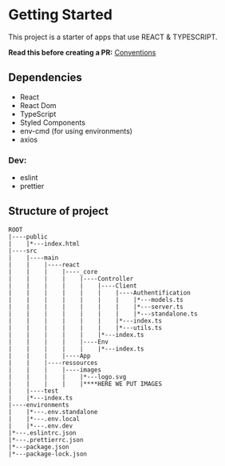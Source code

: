 # Getting Started

This project is a starter of apps that use REACT & TYPESCRIPT.

**Read this before creating a PR:** [Conventions](https://github.com/oussamamessaoudi/Conventions)
## Dependencies 

- React 
- React Dom
- TypeScript
- Styled Components 
- env-cmd (for using environments)
- axios

### Dev:
- eslint
- prettier 

## Structure of project 

```
ROOT
|----public
|    |*---index.html 
|----src
|    |----main
|    |    |----react
|    |    |    |----_core
|    |    |    |    |----Controller
|    |    |    |    |    |----Client
|    |    |    |    |    |    |----Authentification
|    |    |    |    |    |    |    |*---models.ts
|    |    |    |    |    |    |    |*---server.ts
|    |    |    |    |    |    |    |*---standalone.ts
|    |    |    |    |    |    |*---index.ts
|    |    |    |    |    |    |*---utils.ts
|    |    |    |    |    |*---index.ts
|    |    |    |    |----Env
|    |    |    |    |    |*---index.ts
|    |    |    |----App
|    |    |----ressources
|    |    |    |----images
|    |    |    |    |*---logo.svg
|    |    |    |    |****HERE WE PUT IMAGES
|    |----test
|    |*---index.ts
|----environments
|    |*---.env.standalone
|    |*---.env.local
|    |*---.env.dev
|*---.eslintrc.json
|*---.prettierrc.json
|*---package.json
|*---package-lock.json
```
